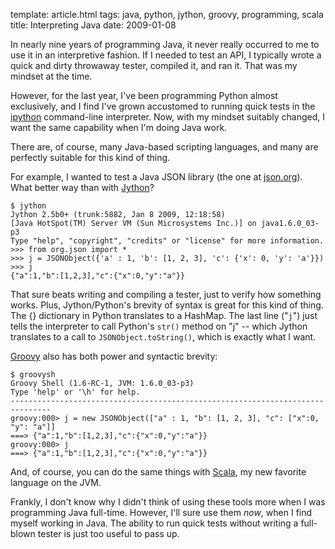 template: article.html
tags: java, python, jython, groovy, programming, scala
title: Interpreting Java
date: 2009-01-08

In nearly nine years of programming Java, it never really occurred
to me to use it in an interpretive fashion. If I needed to test an
API, I typically wrote a quick and dirty throwaway tester, compiled
it, and ran it. That was my mindset at the time.

However, for the last year, I've been programming Python almost
exclusively, and I find I've grown accustomed to running quick
tests in the [ipython][] command-line
interpreter. Now, with my mindset suitably changed, I want the same
capability when I'm doing Java work.

There are, of course, many Java-based scripting languages, and many
are perfectly suitable for this kind of thing.

For example, I wanted to test a Java JSON library (the one at
[json.org][]). What better way than with
[Jython][]?

    $ jython
    Jython 2.5b0+ (trunk:5882, Jan 8 2009, 12:18:58) 
    [Java HotSpot(TM) Server VM (Sun Microsystems Inc.)] on java1.6.0_03-p3
    Type "help", "copyright", "credits" or "license" for more information.
    >>> from org.json import *
    >>> j = JSONObject({'a' : 1, 'b': [1, 2, 3], 'c': {'x': 0, 'y': 'a'}})
    >>> j
    {"a":1,"b":[1,2,3],"c":{"x":0,"y":"a"}}

That sure beats writing and compiling a tester, just to verify how
something works. Plus, Jython/Python's brevity of syntax is great
for this kind of thing. The {} dictionary in Python translates to a
HashMap. The last line ("`j`") just tells the interpreter to call
Python's `str()` method on "j" -- which Jython translates to a call
to `JSONObject.toString()`, which is exactly what I want.

[Groovy][] also has both power and
syntactic brevity:

    $ groovysh
    Groovy Shell (1.6-RC-1, JVM: 1.6.0_03-p3)
    Type 'help' or '\h' for help.
    -------------------------------------------------------------------------------
    groovy:000> j = new JSONObject(["a" : 1, "b": [1, 2, 3], "c": ["x":0, "y": "a"]]
    ===> {"a":1,"b":[1,2,3],"c":{"x":0,"y":"a"}}
    groovy:000> j
    ===> {"a":1,"b":[1,2,3],"c":{"x":0,"y":"a"}}

And, of course, you can do the same things with [Scala][], my new favorite
language on the JVM.

Frankly, I don't know why I didn't think of using these tools more
when I was programming Java full-time. However, I'll sure use them
*now*, when I find myself working in Java. The ability to run quick
tests without writing a full-blown tester is just too useful to
pass up.

[ipython]: http://ipython.scipy.org/
[json.org]: http://www.json.org/
[Jython]: http://www.jython.org/
[Groovy]: http://groovy.codehaus.org/
[Scala]: http://www.scala-lang.org/
